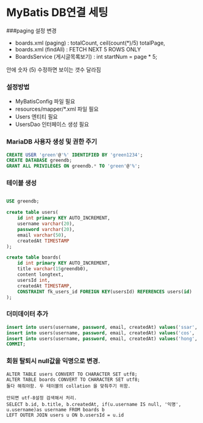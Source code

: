 # MyBatis DB연결 세팅

###paging 설정 변경

- boards.xml (paging) : totalCount, ceil(count(*)/5) totalPage,
- boards.xml (findAll) : FETCH NEXT 5 ROWS ONLY
- BoardsService (게시글목록보기) : int startNum = page * 5;

안에 숫자 (5) 수정하면 보이는 갯수 달라짐

### 설정방법
- MyBatisConfig 파일 필요
- resources/mapper/*.xml 파일 필요
- Users 엔티티 필요
- UsersDao 인터페이스 생성 필요

### MariaDB 사용자 생성 및 권한 주기
```sql
CREATE USER 'green'@'%' IDENTIFIED BY 'green1234';
CREATE DATABASE greendb;
GRANT ALL PRIVILEGES ON greendb.* TO 'green'@'%';
```

### 테이블 생성
```sql

USE greendb;

create table users(
    id int primary KEY AUTO_INCREMENT,
    username varchar(20),
    password varchar(20),
    email varchar(50),
    createdAt TIMESTAMP
);

create table boards(
    id int primary KEY AUTO_INCREMENT,
    title varchar(15greendb0),
    content longtext,
    usersId int,
    createdAt TIMESTAMP,
    CONSTRAINT fk_users_id FOREIGN KEY(usersId) REFERENCES users(id)
);


```

### 더미데이터 추가
```sql
insert into users(username, password, email, createdAt) values('ssar', '1234', 'ssar@nate.com', NOW());
insert into users(username, password, email, createdAt) values('cos', '1234', 'cos@nate.com', NOW());
insert into users(username, password, email, createdAt) values('hong', '1234', 'hong@nate.com', NOW());
COMMIT;
```

### 회원 탈퇴시 null값을 익명으로 변경.
```
ALTER TABLE users CONVERT TO CHARACTER SET utf8;
ALTER TABLE boards CONVERT TO CHARACTER SET utf8;
둘다 해줘야함. 두 테이블의 collation 을 맞춰주기 위함.

안되면 utf-8설정 검색해서 처리.
SELECT b.id, b.title, b.createdAt, if(u.username IS null, '익명', u.username)as username FROM boards b
LEFT OUTER JOIN users u ON b.usersId = u.id
```